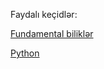 Faydalı keçidlər:

[Fundamental biliklər](https://fundamentals.alicenab.com)

[Python](https://python.alicenab.com)
